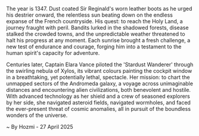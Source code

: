 
The year is 1347.  Dust coated Sir Reginald's worn leather boots as he urged his destrier onward, the relentless sun beating down on the endless expanse of the French countryside.  His quest: to reach the Holy Land, a journey fraught with peril. Bandits lurked in the shadowed forests, disease stalked the crowded towns, and the unpredictable weather threatened to halt his progress at any moment.  Each sunrise brought a fresh challenge, a new test of endurance and courage, forging him into a testament to the human spirit's capacity for adventure.

Centuries later, Captain Elara Vance piloted the 'Stardust Wanderer' through the swirling nebula of Xylos, its vibrant colours painting the cockpit window in a breathtaking, yet potentially lethal, spectacle.  Her mission: to chart the unmapped sectors of the Andromeda galaxy, a voyage across unimaginable distances and encountering alien civilizations, both benevolent and hostile.  With advanced technology as her shield and a crew of seasoned explorers by her side, she navigated asteroid fields, navigated wormholes, and faced the ever-present threat of cosmic anomalies, all in pursuit of the boundless wonders of the universe.

~ By Hozmi - 27 April 2025
